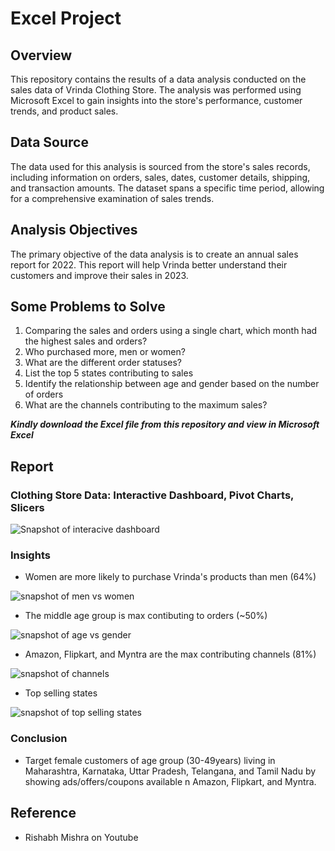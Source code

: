 # Excel Project
## Overview
This repository contains the results of a data analysis conducted on the sales data of Vrinda Clothing Store. The analysis was performed using Microsoft Excel to gain insights into the store's performance, customer trends, and product sales.
## Data Source
The data used for this analysis is sourced from the store's sales records, including information on orders, sales, dates, customer details, shipping, and transaction amounts. The dataset spans a specific time period, allowing for a comprehensive examination of sales trends.
## Analysis Objectives
The primary objective of the data analysis is to create an annual sales report for 2022. This report will help Vrinda better understand their customers and improve their sales in 2023.
## Some Problems to Solve
 1. Comparing the sales and orders using a single chart, which month had the highest sales and orders?
 2. Who purchased more, men or women?
 3. What are the different order statuses?
 4. List the top 5 states contributing to sales
 5. Identify the relationship between age and gender based on the number of orders
 6. What are the channels contributing to the maximum sales?

***Kindly download the Excel file from this repository and view in Microsoft Excel***
## Report
### Clothing Store Data: Interactive Dashboard, Pivot Charts, Slicers

![Snapshot of interacive dashboard](https://github.com/Blessingdominic/DataAnalystPortfolioProjects/assets/148445896/61b4f18a-603c-4bf3-9d3f-4e4dec868463)

### Insights
- Women are more likely to purchase Vrinda's products than men (64%)

![snapshot of men vs women](https://github.com/Blessingdominic/DataAnalystPortfolioProjects/assets/148445896/2c2d9d49-8823-4ff5-a950-d1475944ed25)

- The middle age group is max contibuting to orders (~50%)

![snapshot of age vs gender](https://github.com/Blessingdominic/DataAnalystPortfolioProjects/assets/148445896/82465175-7b15-4182-86b5-011c72a030df)

- Amazon, Flipkart, and Myntra are the max contributing channels (81%)

![snapshot of channels](https://github.com/Blessingdominic/DataAnalystPortfolioProjects/assets/148445896/a6047ab4-177f-4250-ab52-d5699d8e7157)

- Top selling states

![snapshot of top selling states](https://github.com/Blessingdominic/DataAnalystPortfolioProjects/assets/148445896/7ee258b1-9453-4f18-9040-265b225b60b6)

### Conclusion
- Target female customers of age group (30-49years) living in Maharashtra, Karnataka, Uttar Pradesh, Telangana, and Tamil Nadu by showing ads/offers/coupons available n Amazon, Flipkart, and Myntra.


## Reference
 - Rishabh Mishra on Youtube







